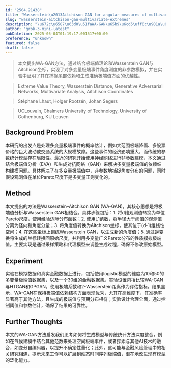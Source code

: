 ```yaml
---
id: "2504.21438"
title: "Wasserstein\u2013Aitchison GAN for angular measures of multivariate extremes"
slug: "wasserstein-aitchison-gan-multivariate-extremes"
description: "\u672c\u6587\u63d0\u51faWA-GAN\u65b9\u6cd5\uff0c\u901a\u8fc7\u7ed3\u5408\u6781\u7aef\u503c\u7406\u8bba\u548cWasserstein GAN\u4e0eAitchison\u5750\u6807\uff0c\u5b9e\u73b0\u4e86\u5bf9\u591a\u53d8\u91cf\u6781\u7aef\u4e8b\u4ef6\u89d2\u5ea6\u6d4b\u5ea6\u7684\u975e\u53c2\u6570\u6a21\u62df\uff0c\u5e76\u5728\u5b9e\u9a8c\u4e2d\u8bc1\u660e\u4e86\u5176\u5728\u6355\u6349\u5c3e\u90e8\u4f9d\u8d56\u548c\u751f\u6210\u51c6\u786e\u6781\u7aef\u503c\u65b9\u9762\u7684\u4f18\u8d8a\u6027\u3002"
author: "grok-3-mini-latest"
pubDatetime: 2025-05-04T01:19:17.001517+00:00
preference: "unknown"
featured: false
draft: false
---
```


> 本文提出WA-GAN方法，通过结合极端值理论和Wasserstein GAN与Aitchison坐标，实现了对多变量极端事件角度测度的非参数模拟，并在实验中证明了其在捕捉尾部依赖和生成准确极端值方面的优越性。

> Extreme Value Theory, Wasserstein Distance, Generative Adversarial Networks, Multivariate Analysis, Aitchison Coordinates 

> Stéphane Lhaut, Holger Rootzén, Johan Segers

> UCLouvain, Chalmers University of Technology, University of Gothenburg, KU Leuven 

## Background Problem

本研究的出发点是处理多变量极端事件的概率估计，例如大范围极端降雨、多股票价格的巨大波动或交通系统的大规模故障。这些事件的经济影响重大，而传统的参数统计模型存在局限性。最近的研究开始使用神经网络进行非参数建模，本文通过结合极端值分析（EVA）和生成对抗网络（GAN）来解决多变量极端值的依赖结构建模问题。具体解决了在多变量极端值中，非参数地捕捉角度分布的问题，同时假设观测值在单位Pareto尺度下是多变量正则变化的。

## Method

本文提出的方法是Wasserstein–Aitchison GAN (WA-GAN)，其核心思想是将极端值分析与Wasserstein GAN相结合。具体步骤包括：1. 将d维观测值转换为单位Pareto尺度，使用经验边际分布函数；2. 使用L1范数，将半径大于阈值的观测值分离为径向和角度分量；3. 将角度值转换为Aitchison坐标，使其位于(d-1)维线性空间；4. 在这些坐标上训练Wasserstein GAN，以生成新的角度值；5. 通过逆变换将生成的坐标转换回原始尺度，并利用多变量广义Pareto分布的性质模拟极端值。主要实现是通过采样策略和代理模型来调整生成过程，确保不修改原始模型。

## Experiment

实验在模拟数据和真实金融数据上进行，包括使用logistic模型的维度为10和50的多变量极端值数据集，以及一个30维的金融数据集。实验设置包括比较WA-GAN与HTGAN和GPGAN，使用极端系数和2-Wasserstein距离作为评估指标。结果显示，WA-GAN在保持极端值依赖结构方面表现优秀，尤其在高维度下，其准确率显著高于其他方法，且生成的极端值与预期分布相符；实验设计合理全面，通过控制阈值和参数估计，确保了结果的可靠性。

## Further Thoughts 

本文的WA-GAN方法启发我们思考如何将生成模型与传统统计方法深度整合，例如在气候建模中结合其他范数来处理空间极端事件，或者探索与其他AI技术的融合，如变分自编码器，以提升不确定性量化；此外，这可能与金融风险管理中的相关研究相连，提示未来工作可以扩展到动态时间序列极端值，潜在地改进现有模型的泛化能力。